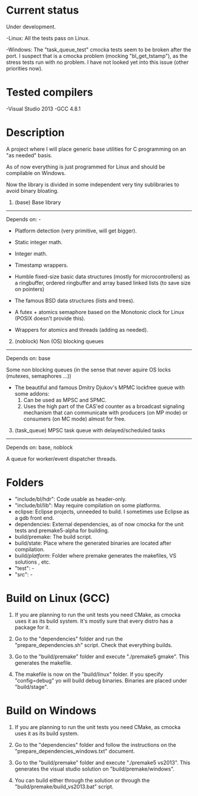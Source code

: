 Current status
==============

Under development.

-Linux: All the tests pass on Linux. 

-Windows: The "task_queue_test" cmocka tests seem to be broken after the port.
 I suspect that is a cmocka problem (mocking "bl_get_tstamp"), as the stress
 tests run with no problem. I have not looked yet into this issue (other 
 priorities now).

Tested compilers
=================

-Visual Studio 2013
-GCC 4.8.1

Description
===========
A project where I will place generic base utilities for C programming on an
"as needed" basis.

As of now everything is just programmed for Linux and should be compilable on 
Windows.

Now the library is divided in some independent very tiny sublibraries to avoid
binary bloating.

1. (base) Base library
----------------------

Depends on: -

* Platform detection (very primitive, will get bigger).

* Static integer math.

* Integer math.

* Timestamp wrappers.

* Humble fixed-size basic data structures (mostly for microcontrollers) as a 
 ringbuffer, ordered ringbuffer and array based linked lists
 (to save size on pointers)

* The famous BSD data structures (lists and trees).

* A futex + atomics semaphore based on the Monotonic clock for Linux (POSIX
 doesn't provide this).

* Wrappers for atomics and threads (adding as needed).


2. (noblock) Non (OS) blocking queues 
-------------------------------------

Depends on: base

Some non blocking queues (in the sense that never aquire OS locks (mutexes,
semaphores ...))

* The beautiful and famous Dmitry Djukov's MPMC lockfree queue with some addons:
  1. Can be used as MPSC and SPMC.
  2. Uses the high part of the CAS'ed counter as a broadcast signaling mechanism
    that can communicate with producers (on MP mode) or consumers (on MC mode)
    almost for free.


3. (task_queue) MPSC task queue with delayed/scheduled tasks
------------------------------------------------------------

Depends on: base, noblock

A queue for worker/event dispatcher threads.

   
Folders
=======
* "include/bl/hdr":  Code usable as header-only.
* "include/bl/lib":  May require compilation on some platforms.
* eclipse: Eclipse projects, unneeded to build. I sometimes use Eclipse as a gdb
front end.
* dependencies: External dependencies, as of now cmocka for the unit tests and
 premake5-alpha for building.
* build/premake: The build script.
* build/state: Place where the generated binaries are located after compilation.
* build/*platform*: Folder where premake generates the makefiles, VS solutions
, etc.
* "test": -
* "src": -

Build on Linux (GCC)
=================
1. If you are planning to run the unit tests you need CMake, as cmocka uses it
as its build system. It's mostly sure that every distro has a package for it.

2. Go to the "dependencies" folder and run the "prepare_dependencies.sh" script.
Check that everything builds.

3. Go to the "build/premake" folder and execute "./premake5 gmake".
This generates the makefile.

4. The makefile is now on the "build/linux" folder. If you specify
"config=debug" yo will build debug binaries. Binaries are placed under
"build/stage".

Build on Windows
===============

1. If you are planning to run the unit tests you need CMake, as cmocka uses it
as its build system.

2. Go to the "dependencies" folder and follow the instructions on the
"prepare_dependencies_windows.txt" document.

3. Go to the "build/premake" folder and execute "./premake5 vs2013".
This generates the visual studio solution on "build/premake/windows".

4. You can build either through the solution or through the
"build/premake/build_vs2013.bat" script.

